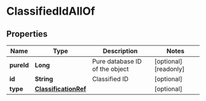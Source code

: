 

# ClassifiedIdAllOf

## Properties

Name | Type | Description | Notes
------------ | ------------- | ------------- | -------------
**pureId** | **Long** | Pure database ID of the object |  [optional] [readonly]
**id** | **String** | Classified ID |  [optional]
**type** | [**ClassificationRef**](ClassificationRef.md) |  |  [optional]



